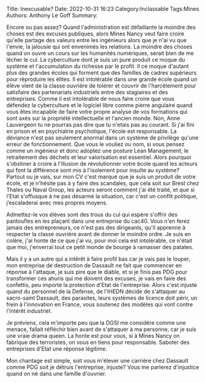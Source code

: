 Title: Inexcusable? 
Date: 2022-10-31 16:23
Category:Inclassable
Tags:Mines
Authors: Anthony Le Goff
Summary:

Encore ou pas assez? Quand l'administration est défaillante la moindre des choses est des excuses publiques, alors Mines Nancy veut faire croire qu'elle partage des valeurs entre les ingénieurs alors que je n'ai vu que l'envie, la jalousie qui ont envenimés les relations. La moindre des choses quand on ouvre un cours sur les humanités numériques, serait bien de me lêcher le cul. La cyberculture dont je suis un pure produit ce moque du système et l'accumulation du richesse par le profit. Il ce moque d'autant plus des grandes écoles qui forment que des familles de cadres supérieurs pour réproduire les élites. Il est intolérable dans une grande école quand un élève vient de la classe ouvrière de tolérer et couvrir de l'harcèlement pour satisfaire des partenariats industriels entre des stagiaires et des entreprises. Comme il est intolérable de nous faire croire que vous défendez la cyberculture et le logiciel libre comme pierre angulaire quand vous êtes incapable de faire votre propre analyse de vos formations qui sont axés sur la propriété intellectuelle et l'ancien monde. Non, Anne Lauvergeon tu ne pourras pas dire que tu n'etais pas au courant. Si j'ai fini en prison et en psychiatrie psychotique, l'école est responsable. La déviance n'est pas seulement anormal dans un système de privilège qu'une erreur de fonctionnement. Que vous le vouliez ou nom, si vous pensez comme un ingénieur et donc adoptez une posture Lean Management, le retraitement des déchets et leur valorisation est essentiel. Alors pourquoi s'obstiner à croire à l'illusion de révolutionner votre école quand les acteurs qui font la différence sont mis à l'isolement pour insulte au système? Partout ou je vais, sur mon CV c'est marqué que je suis un produit de votre école, et je n'hésite pas à y faire des scandales, que cela soit sur Brest chez Thales ou Naval Group, les acteurs seront comment j'ai été traité, et que si l'Etat s'offusque à ne pas désarmé la situation, car c'est un conflit politique, j’escaladerai avec mes propres moyens.

Admettez-le vos élèves sont des trous du cul qui espère s'offrir des pantoufles en les plaçant dans une entreprise du cac40. Vous n'en ferez jamais des entrepreneurs, ce n'est pas des dirigeants, qu'il apprenne à respecter la classe ouvrière avant de donner le moindre ordre. Je suis en colère, j'ai honte de ce que j'ai vu, pour moi cela est intolérable, ce n'était que moi, j'enverrai tout ce petit monde de bourge à ramasser des patates. 

Mais il y a un autre qui a intérêt à faire profil bas car je vais pas le louper, mon entreprise de destruction de Dassault ne fait que commencer en réponse à l'attaque, je suis pire que le diable, et si je finis pas PDG pour transformer ces ahuris qui me doivent des excuses, je vais en faire des confettis, peu importe la protection d'Etat de l'entreprise. Alors c'est injuste quand du personnel de la Defense, de l'IHEDN décide de s'attaquer au sacro-saint Dassault, des parasites, leurs systèmes de licence doit périr, un frein à l'innovation en France, vous soutenez des modèles qui vont contre l'intérêt industriel.

Je préviens, cela m'importe peu que la DGSI me considère comme une menace, fallait réfléchir bien avant de s'attaquer à ma personne, car je suis une vraie drama queen. La honte est pour vous, si à Mines Nancy on fabrique des terroristes, on vous en tiens pour responsable. Saboter des entreprises d'Etat une réponse légitime. 

Mon chantage est simple, soit vous m'élever une carrière chez Dassault comme PDG soit je détruis l'entreprise, injuste? Vous me parlerez d'injustice quand on né dans une famille d'ouvrier. 